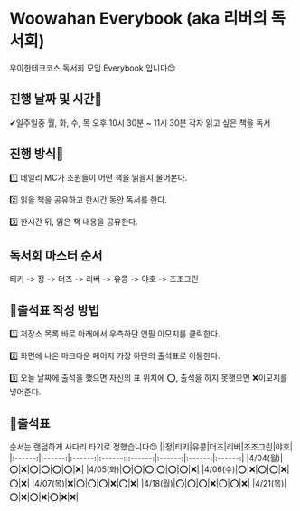 # Woowahan Everybook (aka 리버의 독서회)
우아한테크코스 독서회 모임 Everybook 입니다😊


## 진행 날짜 및 시간📆

✔일주일중 월, 화, 수, 목 오후 10시 30분 ~ 11시 30분 각자 읽고 싶은 책을 독서 

## 진행 방식🚀
1️⃣ 데일리 MC가 조원들이 어떤 책을 읽을지 물어본다.


2️⃣ 읽을 책을 공유하고 한시간 동안 독서를 한다.


3️⃣ 한시간 뒤, 읽은 책 내용을 공유한다.


## 독서회 마스터 순서

티키 -> 정 -> 더즈 -> 리버 -> 유콩 -> 야호 -> 조조그린


## 🔎출석표 작성 방법
1️⃣ 저장소 목록 바로 아래에서 우측하단 연필 이모지를 클릭한다.

2️⃣ 화면에 나온 마크다운 페이지 가장 하단의 출석표로 이동한다.

3️⃣ 오늘 날짜에 출석을 했으면 자신의 표 위치에 ⭕, 출석을 하지 못햇으면 ❌이모지를 넣어준다.

## 📢출석표
순서는 랜덤하게 사다리 타기로 정했습니다😊
||정|티키|유콩|더즈|리버|조조그린|야호|
|:------:|:------:|:------:|:------:|:------:|:------:|:------:|:------:|
|4/04(월)|⭕|❌|⭕|⭕|⭕|⭕|❌|
|4/05(화)|⭕|⭕|⭕|⭕|⭕|⭕|❌|
|4/06(수)|⭕|❌|⭕|⭕|❌|⭕|❌|
|4/07(목)|❌|⭕|⭕|⭕|❌|⭕|❌|
|4/18(월)|⭕|⭕|⭕|❌|⭕|⭕|❌|
|4/21(목)|⭕|❌|⭕|❌|⭕|❌|❌|
